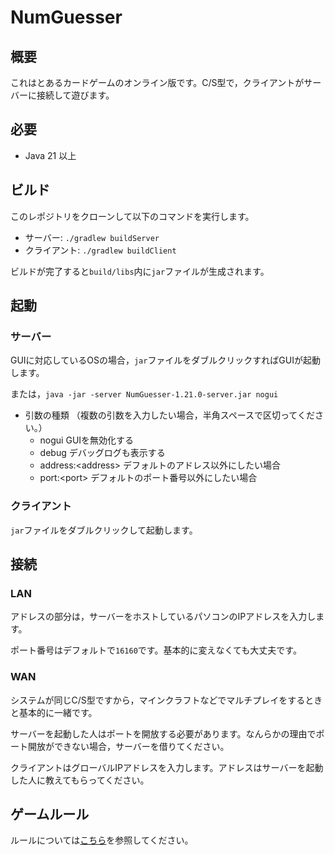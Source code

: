 # NumGuesser

## 概要
これはとあるカードゲームのオンライン版です。C/S型で，クライアントがサーバーに接続して遊びます。

## 必要

- Java 21 以上

## ビルド
このレポジトリをクローンして以下のコマンドを実行します。

- サーバー: `./gradlew buildServer`
- クライアント: `./gradlew buildClient`
  
ビルドが完了すると`build/libs`内に`jar`ファイルが生成されます。

## 起動
### サーバー
GUIに対応しているOSの場合，`jar`ファイルをダブルクリックすればGUIが起動します。

または，`java -jar -server NumGuesser-1.21.0-server.jar nogui`

- 引数の種類 （複数の引数を入力したい場合，半角スペースで区切ってください。）
  - nogui GUIを無効化する
  - debug デバッグログも表示する
  - address:\<address\> デフォルトのアドレス以外にしたい場合
  - port:\<port\> デフォルトのポート番号以外にしたい場合

### クライアント
`jar`ファイルをダブルクリックして起動します。

## 接続
### LAN
アドレスの部分は，サーバーをホストしているパソコンのIPアドレスを入力します。

ポート番号はデフォルトで`16160`です。基本的に変えなくても大丈夫です。

### WAN
システムが同じC/S型ですから，マインクラフトなどでマルチプレイをするときと基本的に一緒です。

サーバーを起動した人はポートを開放する必要があります。なんらかの理由でポート開放ができない場合，サーバーを借りてください。

クライアントはグローバルIPアドレスを入力します。アドレスはサーバーを起動した人に教えてもらってください。

## ゲームルール
ルールについては[こちら](https://www.sansu-olympic.gr.jp/algo/how/howto.htm)を参照してください。
